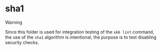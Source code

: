 # sha1

>[!WARNING]
> Since this folder is used for integration testing of the `xk6 lint` command,
the use of the `sha1` algorithm is intentional, the purpose is to test disabling security checks.

